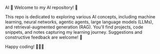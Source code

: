 AI 🤖
Welcome to my AI repository! 🎉

This repo is dedicated to exploring various AI concepts, including machine learning, neural networks, agentic agents, large language models (LLMs), and retrieval-augmented generation (RAG). You'll find projects, code snippets, and notes capturing my learning journey. Suggestions and constructive feedback are welcome! 🤝

Happy coding! 🧑‍💻🤖
